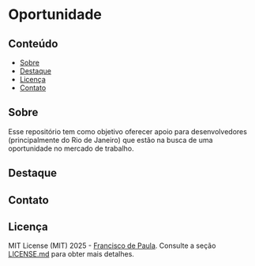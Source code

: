 # Oportunidade

## Conteúdo
- [Sobre](#-sobre)
- [Destaque](#-destaque)
- [Licença](#-lincenca)
- [Contato](#-contato)

## Sobre

Esse repositório tem como objetivo oferecer apoio para desenvolvedores (principalmente do Rio de Janeiro) que estão na busca de uma oportunidade no mercado de trabalho.

## Destaque


## Contato


## Licença
MIT License (MIT) 2025 - [Francisco de Paula](https://github.com/euchico/). Consulte a seção [LICENSE.md](LICENSE) para obter mais detalhes.
